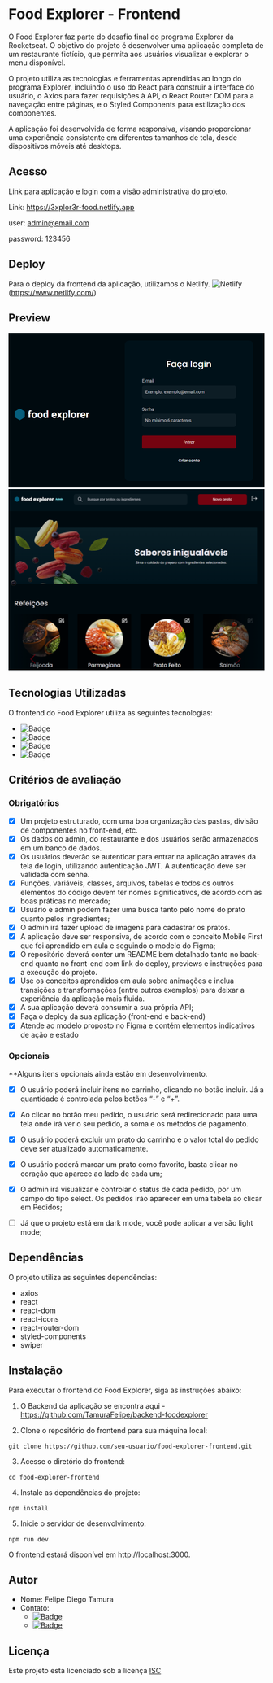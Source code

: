 # Food Explorer - Frontend

O Food Explorer faz parte do desafio final do programa Explorer da Rocketseat. O objetivo do projeto é desenvolver uma aplicação completa de um restaurante fictício, que permita aos usuários visualizar e explorar o menu disponível.

O projeto utiliza as tecnologias e ferramentas aprendidas ao longo do programa Explorer, incluindo o uso do React para construir a interface do usuário, o Axios para fazer requisições à API, o React Router DOM para a navegação entre páginas, e o Styled Components para estilização dos componentes.

A aplicação foi desenvolvida de forma responsiva, visando proporcionar uma experiência consistente em diferentes tamanhos de tela, desde dispositivos móveis até desktops.

## Acesso

Link para aplicação e login com a visão administrativa do projeto.

Link: https://3xplor3r-food.netlify.app

user: admin@email.com

password: 123456

## Deploy

Para o deploy da frontend da aplicação, utilizamos o Netlify.
![Netlify](https://img.shields.io/badge/netlify-%23000000.svg?style=for-the-badge&logo=netlify&logoColor=#00C7B7)(https://www.netlify.com/)

## Preview
![Preview](./src/assets/login.png)
![Preview](./src/assets/home.png)


## Tecnologias Utilizadas

O frontend do Food Explorer utiliza as seguintes tecnologias:

- ![Badge](https://img.shields.io/badge/HTML5-%23E34F26?style=flat&logo=html5&logoColor=white)
- ![Badge](https://img.shields.io/badge/CSS3-%231572B6?style=flat&logo=css3&logoColor=white)
- ![Badge](https://img.shields.io/badge/JavaScript-%23F7DF1E?style=flat&logo=javascript&logoColor=black)
- ![Badge](https://img.shields.io/badge/React-%2361DAFB?style=flat&logo=react&logoColor=black)

## Critérios de avaliação

### Obrigatórios

- [x] Um projeto estruturado, com uma boa organização das pastas, divisão de componentes no front-end, etc.
- [x] Os dados do admin, do restaurante e dos usuários serão armazenados em um banco de dados.
- [x] Os usuários deverão se autenticar para entrar na aplicação através da tela de login, utilizando autenticação JWT. A autenticação deve ser validada com senha.
- [x] Funções, variáveis, classes, arquivos, tabelas e todos os outros elementos do código devem ter nomes significativos, de acordo com as boas práticas no mercado;
- [x] Usuário e admin podem fazer uma busca tanto pelo nome do prato quanto pelos ingredientes;
- [x] O admin irá fazer upload de imagens para cadastrar os pratos.
- [x] A aplicação deve ser responsiva, de acordo com o conceito Mobile First que foi aprendido em aula e seguindo o modelo do Figma;
- [x] O repositório deverá conter um README bem detalhado tanto no back-end quanto no front-end com link do deploy, previews e instruções para a execução do projeto.
- [x] Use os conceitos aprendidos em aula sobre animações e inclua transições e transformações (entre outros exemplos) para deixar a experiência da aplicação mais fluida.
- [x] A sua aplicação deverá consumir a sua própria API;
- [x] Faça o deploy da sua aplicação (front-end e back-end)
- [x] Atende ao modelo proposto no Figma e contém elementos indicativos de ação e estado

### Opcionais

**Alguns itens opcionais ainda estão em desenvolvimento.

- [x] O usuário poderá incluir itens no carrinho, clicando no botão incluir. Já a quantidade é controlada pelos botões “-” e “+”.
- [x] Ao clicar no botão meu pedido, o usuário será redirecionado para uma tela onde irá ver o seu pedido, a soma e os métodos de pagamento.
- [x] O usuário poderá excluir um prato do carrinho e o valor total do pedido deve ser atualizado automaticamente.
- [x] O usuário poderá marcar um prato como favorito, basta clicar no coração que aparece ao lado de cada um;
- [x] O admin irá visualizar e controlar o status de cada pedido, por um campo do tipo select. Os pedidos irão aparecer em uma tabela ao clicar em Pedidos;
- [ ] Já que o projeto está em dark mode, você pode aplicar a versão light mode;


## Dependências

O projeto utiliza as seguintes dependências:

- axios
- react
- react-dom
- react-icons
- react-router-dom
- styled-components
- swiper

## Instalação

Para executar o frontend do Food Explorer, siga as instruções abaixo:

1. O Backend da aplicação se encontra aqui - https://github.com/TamuraFelipe/backend-foodexplorer

2. Clone o repositório do frontend para sua máquina local:

```
git clone https://github.com/seu-usuario/food-explorer-frontend.git
```

3. Acesse o diretório do frontend:

```
cd food-explorer-frontend
```

4. Instale as dependências do projeto:

```
npm install
```

5. Inicie o servidor de desenvolvimento:

```
npm run dev
```

O frontend estará disponível em http://localhost:3000.

## Autor

- Nome: Felipe Diego Tamura
- Contato:
  - [![Badge](https://img.shields.io/badge/Gmail-tamurafelipe%40gmail.com-red)](mailto:tamurafelipe@gmail.com)
  - [![Badge](https://img.shields.io/badge/LinkedIn-Felipe%20Diego%20Tamura-blue)](https://www.linkedin.com/in/felipe-diego-tamura/)

## Licença

Este projeto está licenciado sob a licença [ISC](https://opensource.org)